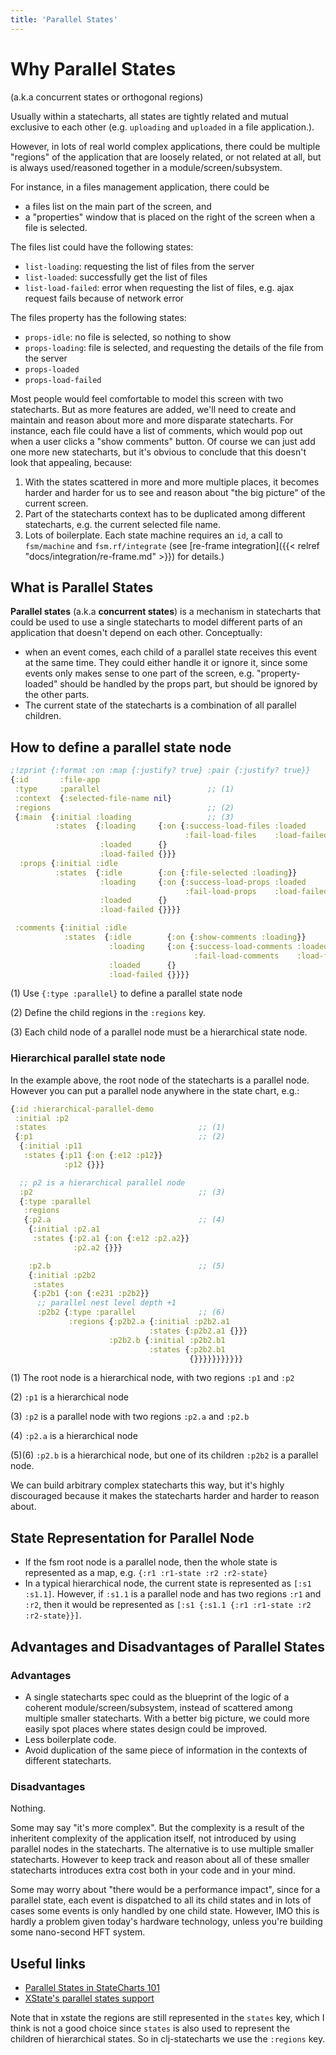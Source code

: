 ```yaml
---
title: 'Parallel States'
---
```


# Why Parallel States

(a.k.a concurrent states or orthogonal regions)

Usually within a statecharts, all states are tightly related and mutual
exclusive to each other (e.g. `uploading` and `uploaded` in a file
application.).

However, in lots of real world complex applications, there could be multiple
"regions" of the application that are loosely related, or not related at all,
but is always used/reasoned together in a module/screen/subsystem.

For instance, in a files management application, there could be

- a files list on the main part of the screen, and
- a "properties" window that is placed on the right of the screen when a file is
  selected.

The files list could have the following states:

- `list-loading`: requesting the list of files from the server
- `list-loaded`: successfully get the list of files
- `list-load-failed`: error when requesting the list of files, e.g. ajax request
  fails because of network error

The files property has the following states:

- `props-idle`: no file is selected, so nothing to show
- `props-loading`: file is selected, and requesting the details of the file from
  the server
- `props-loaded`
- `props-load-failed`

Most people would feel comfortable to model this screen with two statecharts.
But as more features are added, we'll need to create and maintain and reason
about more and more disparate statecharts. For instance, each file could have a
list of comments, which would pop out when a user clicks a "show comments"
button. Of course we can just add one more new statecharts, but it's obvious to
conclude that this doesn't look that appealing, because:

1. With the states scattered in more and more multiple places, it becomes harder
   and harder for us to see and reason about "the big picture" of the current
   screen.
2. Part of the statecharts context has to be duplicated among different
   statecharts, e.g. the current selected file name.
3. Lots of boilerplate. Each state machine requires an `id`, a call to
   `fsm/machine` and `fsm.rf/integrate` (see [re-frame
   integration]({{< relref "docs/integration/re-frame.md" >}}) for details.)

## What is Parallel States

**Parallel states** (a.k.a **concurrent states**) is a mechanism in statecharts
that could be used to use a single statecharts to model different parts of an
application that doesn't depend on each other. Conceptually:

- when an event comes, each child of a parallel state receives this event at the
  same time. They could either handle it or ignore it, since some events only
  makes sense to one part of the screen, e.g. "property-loaded" should be
  handled by the props part, but should be ignored by the other parts.
- The current state of the statecharts is a combination of all parallel
  children.

## How to define a parallel state node

```clojure
;!zprint {:format :on :map {:justify? true} :pair {:justify? true}}
{:id       :file-app
 :type     :parallel                        ;; (1)
 :context  {:selected-file-name nil}
 :regions                                   ;; (2)
 {:main  {:initial :loading                 ;; (3)
          :states  {:loading     {:on {:success-load-files :loaded
                                       :fail-load-files    :load-failed}}
                    :loaded      {}
                    :load-failed {}}}
  :props {:initial :idle
          :states  {:idle        {:on {:file-selected :loading}}
                    :loading     {:on {:success-load-props :loaded
                                       :fail-load-props    :load-failed}}
                    :loaded      {}
                    :load-failed {}}}}

 :comments {:initial :idle
            :states  {:idle        {:on {:show-comments :loading}}
                      :loading     {:on {:success-load-comments :loaded
                                         :fail-load-comments    :load-failed}}
                      :loaded      {}
                      :load-failed {}}}}
```

(1) Use `{:type :parallel}` to define a parallel state node

(2) Define the child regions in the `:regions` key.

(3) Each child node of a parallel node must be a hierarchical state node.

### Hierarchical parallel state node

In the example above, the root node of the statecharts is a parallel node.
However you can put a parallel node anywhere in the state chart, e.g.:

```clojure
{:id :hierarchical-parallel-demo
 :initial :p2
 :states                                  ;; (1)
 {:p1                                     ;; (2)
  {:initial :p11
   :states {:p11 {:on {:e12 :p12}}
            :p12 {}}}

  ;; p2 is a hierarchical parallel node
  :p2                                     ;; (3)
  {:type :parallel
   :regions
   {:p2.a                                 ;; (4)
    {:initial :p2.a1
     :states {:p2.a1 {:on {:e12 :p2.a2}}
              :p2.a2 {}}}

    :p2.b                                 ;; (5)
    {:initial :p2b2
     :states
     {:p2b1 {:on {:e231 :p2b2}}
      ;; parallel nest level depth +1
      :p2b2 {:type :parallel              ;; (6)
             :regions {:p2b2.a {:initial :p2b2.a1
                               :states {:p2b2.a1 {}}}
                      :p2b2.b {:initial :p2b2.b1
                               :states {:p2b2.b1
                                        {}}}}}}}}}}}
```

(1) The root node is a hierarchical node, with two regions `:p1` and `:p2`

(2) `:p1` is a hierarchical node

(3) `:p2` is a parallel node with two regions `:p2.a` and `:p2.b`

(4) `:p2.a` is a hierarchical node

(5)(6) `:p2.b` is a hierarchical node, but one of its children `:p2b2` is a
parallel node.

We can build arbitrary complex statecharts this way, but it's highly discouraged
because it makes the statecharts harder and harder to reason about.

## State Representation for Parallel Node

- If the fsm root node is a parallel node, then the whole state is represented
  as a map, e.g. `{:r1 :r1-state :r2 :r2-state}`
- In a typical hierarchical node, the current state is represented as
  `[:s1 :s1.1]`. However, if `:s1.1` is a parallel node and has two regions
  `:r1` and `:r2`, then it would be represented as
  `[:s1 {:s1.1 {:r1 :r1-state :r2 :r2-state}}]`.

## Advantages and Disadvantages of Parallel States

### Advantages

- A single statecharts spec could as the blueprint of the logic of a coherent
  module/screen/subsystem, instead of scattered among multiple smaller
  statecharts. With a better big picture, we could more easily spot places where
  states design could be improved.
- Less boilerplate code.
- Avoid duplication of the same piece of information in the contexts of
  different statecharts.

### Disadvantages

Nothing.

Some may say "it's more complex". But the complexity is a result of the
inheritent complexity of the application itself, not introduced by using
parallel nodes in the statecharts. The alternative is to use multiple smaller
statecharts. However to keep track and reason about all of these smaller
statecharts introduces extra cost both in your code and in your mind.

Some may worry about "there would be a performance impact", since for a parallel
state, each event is dispatched to all its child states and in lots of cases
some events is only handled by one child state. However, IMO this is hardly a
problem given today's hardware technology, unless you're building some
nano-second HFT system.

## Useful links

- [Parallel States in StateCharts 101](https://statecharts.github.io/glossary/parallel-state.html)
- [XState's parallel states support](https://xstate.js.org/docs/guides/parallel.html)

Note that in xstate the regions are still represented in the `states` key, which I
think is not a good choice since `states` is also used to represent the children of
hierarchical states. So in clj-statecharts we use the `:regions` key.
